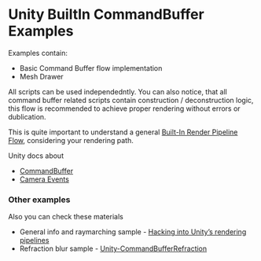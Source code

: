 # Unity BuiltIn CommandBuffer Examples

Examples contain:
- Basic Command Buffer flow implementation
- Mesh Drawer

All scripts can be used independedntly. You can also notice, that all command buffer related scripts contain construction / deconstruction logic, this flow is recommended to achieve proper rendering without errors or dublication.

This is quite important to understand a general [Built-In Render Pipeline Flow](https://imgbb.com/BLSGdPQ), considering your rendering path.

Unity docs about
- [CommandBuffer](https://docs.unity3d.com/ScriptReference/Rendering.CommandBuffer.html)
- [Camera Events](https://docs.unity3d.com/ScriptReference/Rendering.CameraEvent.html)

### Other examples
Also you can check these materials 
- General info and raymarching sample - [Hacking into Unity’s rendering pipelines](https://www.youtube.com/watch?v=xrmbtBHJXt8)
- Refraction blur sample - [Unity-CommandBufferRefraction](https://github.com/Doppelkeks/Unity-CommandBufferRefraction)
